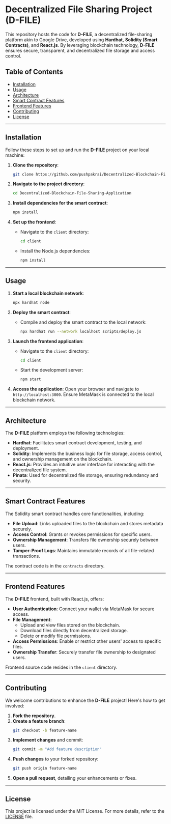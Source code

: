 
# Decentralized File Sharing Project (D-FILE)

This repository hosts the code for **D-FILE**, a decentralized file-sharing platform akin to Google Drive, developed using **Hardhat**, **Solidity (Smart Contracts)**, and **React.js**. By leveraging blockchain technology, **D-FILE** ensures secure, transparent, and decentralized file storage and access control.

## Table of Contents
- [Installation](#installation)
- [Usage](#usage)
- [Architecture](#architecture)
- [Smart Contract Features](#smart-contract-features)
- [Frontend Features](#frontend-features)
- [Contributing](#contributing)
- [License](#license)

---

## Installation

Follow these steps to set up and run the **D-FILE** project on your local machine:

1. **Clone the repository**:
   ```bash
   git clone https://github.com/pushpakrai/Decentralized-Blockchain-File-Sharing-Application.git
   ```

2. **Navigate to the project directory**:
   ```bash
   cd Decentralized-Blockchain-File-Sharing-Application
   ```

3. **Install dependencies for the smart contract**:
   ```bash
   npm install
   ```

4. **Set up the frontend**:
   - Navigate to the `client` directory:
     ```bash
     cd client
     ```
   - Install the Node.js dependencies:
     ```bash
     npm install
     ```

---

## Usage

1. **Start a local blockchain network**:
   ```bash
   npx hardhat node
   ```

2. **Deploy the smart contract**:
   - Compile and deploy the smart contract to the local network:
     ```bash
     npx hardhat run --network localhost scripts/deploy.js
     ```

3. **Launch the frontend application**:
   - Navigate to the `client` directory:
     ```bash
     cd client
     ```
   - Start the development server:
     ```bash
     npm start
     ```

4. **Access the application**:
   Open your browser and navigate to `http://localhost:3000`. Ensure MetaMask is connected to the local blockchain network.

---

## Architecture

The **D-FILE** platform employs the following technologies:

- **Hardhat**: Facilitates smart contract development, testing, and deployment.
- **Solidity**: Implements the business logic for file storage, access control, and ownership management on the blockchain.
- **React.js**: Provides an intuitive user interface for interacting with the decentralized file system.
- **Pinata**: Used for decentralized file storage, ensuring redundancy and security.

---

## Smart Contract Features

The Solidity smart contract handles core functionalities, including:

- **File Upload**: Links uploaded files to the blockchain and stores metadata securely.
- **Access Control**: Grants or revokes permissions for specific users.
- **Ownership Management**: Transfers file ownership securely between users.
- **Tamper-Proof Logs**: Maintains immutable records of all file-related transactions.

The contract code is in the `contracts` directory.

---

## Frontend Features

The **D-FILE** frontend, built with React.js, offers:

- **User Authentication**: Connect your wallet via MetaMask for secure access.
- **File Management**:
  - Upload and view files stored on the blockchain.
  - Download files directly from decentralized storage.
  - Delete or modify file permissions.
- **Access Permissions**: Enable or restrict other users' access to specific files.
- **Ownership Transfer**: Securely transfer file ownership to designated users.

Frontend source code resides in the `client` directory.

---

## Contributing

We welcome contributions to enhance the **D-FILE** project! Here's how to get involved:

1. **Fork the repository**.
2. **Create a feature branch**:
   ```bash
   git checkout -b feature-name
   ```
3. **Implement changes** and commit:
   ```bash
   git commit -m "Add feature description"
   ```
4. **Push changes** to your forked repository:
   ```bash
   git push origin feature-name
   ```
5. **Open a pull request**, detailing your enhancements or fixes.

---

## License

This project is licensed under the MIT License. For more details, refer to the [LICENSE](LICENSE) file.
